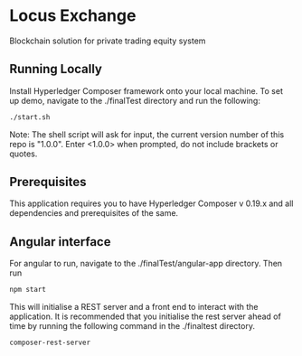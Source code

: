 # Locus Exchange

Blockchain solution for private trading equity system 

## Running Locally

Install Hyperledger Composer framework onto your local machine. To set up demo, navigate to the ./finalTest directory and run the following: 

```bash
./start.sh
```

Note: The shell script will ask for input, the current version number of this repo is "1.0.0". Enter <1.0.0> when prompted, do not include brackets or quotes.

## Prerequisites

This application requires you to have Hyperledger Composer v 0.19.x and all dependencies and prerequisites of the same.

## Angular interface

For angular to run, navigate to the ./finalTest/angular-app directory. Then run

```bash
npm start
```

This will initialise a REST server and a front end to interact with the application. It is recommended that you initialise the rest server ahead of time by running the following command in the ./finaltest directory.

```bash
composer-rest-server
```
